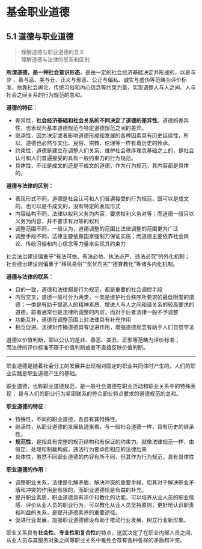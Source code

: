 # 基金职业道德

## 5.1 道德与职业道德

> 理解道德与职业道德的含义  
> 理解道德与法律的联系和区别

**所谓道德，是一种社会意识形态**，是由一定的社会经济基础决定并形成的，以是与非 、善与恶、美与丑、正义与邪恶、公正与偏私、诚实与虚伪等范畴为评价标准，依靠社会舆论、传统习俗和内心信念等约束力量，实现调整人与人之间、人与社会之间关系的行为规范的总和。

**道德的特征：**
- 差异性，**社会经济基础和社会关系的不同决定了道德的差异性**。道德的差异性，也表现为基本道德规范与特定道德规范之间的差异。
- 继承性，因为决定或者影响道德形成和发展的各种因素具有历史延续性，所以，道德也必然与文化、民俗、宗教、伦理等一样有着历史的传承。
- 约束性，道德是建立在调整人们关系、维护社会秩序理念基础之上的，是社会认可和人们普遍接受的具有一般约束力的行为规范。
- 具体性，不论是成文的还是不成文的道德，作为行为规范，其内容都是具体的。

**道德与法律的区别：**
- 表现形式不同，道德是社会认可和人们普遍接受的行为规范，既可以是成文的，也可以是不成文的，没有特定的表现形式
- 内容结构不同，法律以权利义务为内容，要求权利义务对等；而道德一般只以义务为内容，并不要求有对等的权利
- 调整范围不同，一般认为，道德调整的范围比法律调整的范围更为广泛
- 调整手段不同，法律主要依靠国家强制力保证实施；而道德主要依靠社会舆论、传统习俗和内心信念等力量来实现其约束力

社会法治建设偏重于“有法可依、有法必依、执法必严、违法必究”的外化机制；  
社会德治建设则偏重于“移风易俗”“奖优罚劣”“德育教化”等诸多内化机制。

**道德与法律的联系：**
- 目的一致，道德和法律都是行为规范，都是重要的社会调控手段
- 内容交叉，道德一般可分为两类，一类是维护社会秩序所要求的最低限度的道德；一类是有助于提高人的精神素质、增进人与人之间和谐关系的较高要求的道德。前者通常也是法律所调整的内容，而对于后者法律一般不予调整
- 功能互补，道德在调整范围上对法律具有补充作用
- 相互促进。法律对传播道德具有促进作用，增强道德观念有助于人们自觉守法

道德以价值判断，即以公认的是非、善恶、美丑、正邪等范畴为评价标准；  
而法律的评价标准不限于价值判断或者不直接反映价值判断。

***

职业道德是随着社会分工的发展并出现相对固定的职业共同体时产生的，人们的职业实践是职业道德产生的基础。

职业道德，也称职业道德规范，是一般社会道德在职业活动和职业关系中的特殊表现 ，是与人们的职业行为紧密联系的符合职业特点要求的道德规范的总和。

**职业道德的特征：**
- 特殊性，不同的职业道德，各自有其特殊性。
- 继承性，从职业道德的发展轨迹来看，与一般社会道德一样，具有历史的继承性。
- **规范性**，是指具有完整的规范结构和有保证的约束力。就像法律规范一样，由假定、处理和制裁构成，违法行为要承担相应的法律后果
- 具体性，虽然不同职业道德的内容有所不同，但其作为行为规范，具有具体性

**职业道德的作用：**
- 调整职业关系，法律是化解矛盾、解决冲突的重要手段，但其对于解决职业矛盾和冲突的作用是有限的，而职业道德恰是有益的补充。
- 提升职业素质，职业道德具有评价和教化的功能，可以培养从业人员的职业情感、评价从业人员的职业行为，可以教化从业人员坚持原则，更好地认识职责和利益的关系，是提升道德素养的重要途径。
- 促进行业发展，加强职业道德建设有助于推动行业发展、树立行业新形象。


职业关系具有**社会性、专业性和复合性**的特点，这就决定了在职业内部人员之间、从业人员与其服务对象之间等职业关系中难免会存有各种各样的矛盾和冲突。